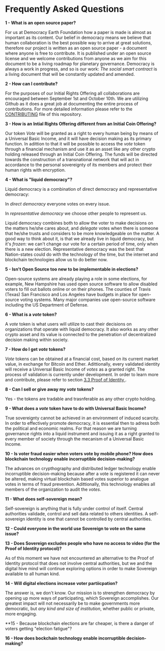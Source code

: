 
# Frequently Asked Questions





**1 - What is an open source paper?**

For us at Democracy Earth Foundation how a paper is made is almost as important as its content. Our belief in democracy means we believe that human collaboration is the best possible way to arrive at great solutions, therefore our project is written as an open source paper - a document where anyone is free to contribute. It is published under an open source license and we welcome contributions from anyone as we aim for this document to be a living roadmap for planetary governance. Democracy is always a work in progress, and so is our work: _The social smart contract_ is a living document that will be constantly updated and amended.

**2 - How can I contribute?**

For the purposes of our Initial Rights Offering all collaborations are encouraged between September 1st and October 10th. We are utilizing  Github as it does a great job at documenting the entire process of contributions. For more detailed information please refer to the [CONTRIBUTING](https://github.com/DemocracyEarth/paper/blob/master/CONTRIBUTING.md) file of this repository. 

**3 - How is an Intial Rights Offering different from an Initial Coin Offering?**

Our token _Vote_ will be granted as a right to every human being by means of a Universal Basic Income, and it will have decision making as its primary function. In adittion to that it will be possible to access the _vote_ token through a financial mechanism and use it as an asset like any other crypto holding released through an Initial Coin Offering. The funds will be directed towards the construction of a  transnational network that will act in accordance to the personal sovereignty of its members and protect their human rights with encryption.

**4 - What is "liquid democracy"?**

Liquid democracy is a combination of direct democracy and representative democracy:

In _direct democracy_ everyone votes on every issue. 

In _representative democracy_ we choose other people to represent us. 

Liquid democracy combines both to allow the voter to make decisions on the matters he/she cares about, and _delegate_ votes when there is someone that he/she trusts and considers to be more knowledgeable on the matter. A good way to think about it, is that we already live in liquid democracy, but it's _frozen_: we can't change our vote for a certain period of time, only when there is a new election. Representative democracy was the best that Nation-states could do with the technology of the time, but the internet and blockchain technologies allow us to do better now. 

**5 - Isn't Open Source too new to be implementable in elections?**

Open-source systems are already playing a role in some elections, for example, New Hampshire has used open source software to allow disabled voters to fill out ballots online or on their phones.  The counties of Travis (Texas)  San Francisco and Los Angeles have budgets in place for open-source voting systems. Many major companies use open-source software including the US Department of Defense. 


**6 - What is a _vote_ token?**

A _vote_ token is what users will utilize to cast their decisions on organizations that operate with liquid democracy. It also works as any other crypto asset and its value is connected to the penetration of decentralized decision making within society.

**7 - How do I get _vote_ tokens?**

_Vote_ tokens can be obtained at a financial cost, based on its current market value, in exchange for Bitcoin and Ether. Adittionally, every validated identity will receive a Universal Basic Income of _votes_ as a granted right. The process of validation is currently under development. In order to learn more and contribute, please refer to section [3.3 Proof of Identity ](https://github.com/DemocracyEarth/paper#33_Proof_of_Identity).

**8 - Can I sell or give away my _vote_ tokens?**

Yes - the tokens are tradable and trasnferable as any other crypto holding.

**9 - What does a _vote_ token have to do with Universal Basic Income?**

True sovereignty cannot be achieved in an environment of induced scarcity. In order to effectively promote democracy, it is essential then to adress both the political and economic realms. For that reason we are turning governance rights into a liquid instrument and issuing it as a right granted to every member of society through the mecanism of a Universal Basic Income. 

**10 - Is voter fraud easier when voters vote by mobile phone? How does blockchain technology enable incorruptible decision-making?**

The advances on crypthography and distributed ledger technology enable incorruptible decision-making because after a vote is registered it can never be altered, making virtual blockchain based votes superior to analogue votes in terms of fraud prevention. Adittionally, this technology enables all members of the organization to audit the _votes_.

**11 - What does self-sovereign mean?**

Self-sovereign is anything that is fully under control of itself. Central authorities validade, control and sell data related to others identities. A self-sovereign identity is one that cannot be controlled by central authorities.

**12 - Could everyone in the world use Sovereign to vote on the same issue?**

**13 - Does Sovereign excludes people who have no access to video (for the Proof of Identity protocol)?**

As of this moment we have not encountered an alternative to the Proof of Identity protocol that does not involve central authorities, but we and the digital hive mind will continue exploring options in order to make Sovereign available to all human kind.

**14 - Will digital elections increase voter partiicpation?**

The answer is, we don't know. Our mission is to strengthen democracy by opening up more ways of participating, which Sovereign accomplishes.  Our greatest impact will not necessarily be to make governments more democratic, but _any kind and size of institution_, whether public or private, more engaging. 

**15 - Because blockchain elections are far cheaper, is there a danger of voters getting "election fatigue"?

**16 - How does bockchain technology enable incorruptible decision-making?**







 
